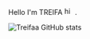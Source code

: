 Hello I'm TREIFA <img src="https://user-images.githubusercontent.com/1303154/88677602-1635ba80-d120-11ea-84d8-d263ba5fc3c0.gif" width="21px" height="16px" alt="hi">.

![Treifaa GitHub stats](https://github-readme-stats.vercel.app/api?username=Treifaa&layout=compact&show_icons=true&count_private=true&theme=swift&title_color=1A6C85)
